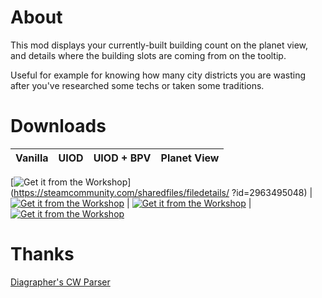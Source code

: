# About

This mod displays your currently-built building count on the planet view, and details where the building slots are coming from on the tooltip.

Useful for example for knowing how many city districts you are wasting after you've researched some techs or taken some traditions.

# Downloads

Vanilla | UIOD | UIOD + BPV | Planet View
:---: | :---: | :---: | :--:
[![Get it from the Workshop](https://img.shields.io/badge/steam-%23000000.svg?style=for-the-badge&logo=steam&logoColor=white)](https://steamcommunity.com/sharedfiles/filedetails/
?id=2963495048) | [![Get it from the Workshop](https://img.shields.io/badge/steam-%23000000.svg?style=for-the-badge&logo=steam&logoColor=white)](https://steamcommunity.com/sharedfiles/filedetails/?id=2963495133) | [![Get it from the Workshop](https://img.shields.io/badge/steam-%23000000.svg?style=for-the-badge&logo=steam&logoColor=white)](https://steamcommunity.com/sharedfiles/filedetails/?id=2963495085) |  [![Get it from the Workshop](https://img.shields.io/badge/steam-%23000000.svg?style=for-the-badge&logo=steam&logoColor=white)](https://steamcommunity.com/sharedfiles/filedetails/?id=2963495107)

# Thanks

[Diagrapher's CW Parser](https://github.com/kuyan-judith/Diagraphers-Stellaris-Mods)
